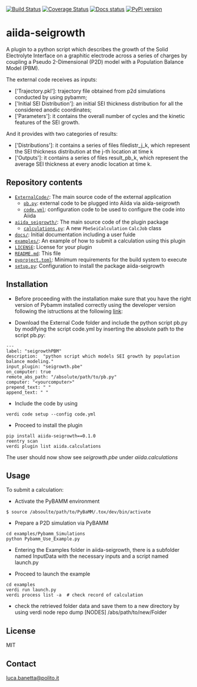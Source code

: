 [![Build Status][ci-badge]][ci-link]
[![Coverage Status][cov-badge]][cov-link]
[![Docs status][docs-badge]][docs-link]
[![PyPI version][pypi-badge]][pypi-link]

# aiida-seigrowth

 A plugin to a python script which describes the growth of the Solid Electrolyte Interface on a graphitic electrode across a series of charges by coupling a Pseudo 2-Dimensional (P2D) model with a Population Balance Model (PBM).
 
The external code receives as inputs:
* ['Trajectory.pkl']: trajectory file obtained from p2d simulations conducted by using pybamm;
* ['Initial SEI Distribution']: an initial SEI thickness distribution for all the considered anodic coordinates;
* ['Parameters']: it contains the overall number of cycles and the kinetic features of the SEI growth.
 
 And it provides with two categories of results:
* ['Distributions']: it contains a series of files filedistr_j_k, which represent the SEI thickness distribution at the j-th location at time k
* ['Outputs']: it contains a series of files result_pb_k, which represent the average SEI thickness at every anodic location at time k.

## Repository contents
* [`ExternalCode/`](ExternalCode/): The main source code of the external application
  * [`pb.py`](ExternalCode/pb.py): external code to be plugged into Aiida via aiida-seigrowth
  * [`code.yml`](ExternalCode/code.yml): configuration code to be used to configure the code into Aiida  
* [`aiida_seigrowth/`](aiida_seigrowth/): The main source code of the plugin package
  * [`calculations.py`](aiida_seigrowth/calculations.py): A new `PbeSeiCalculation` `CalcJob` class
* [`docs/`](docs/): Initial documentation including a user fuide
* [`examples/`](examples/): An example of how to submit a calculation using this plugin
* [`LICENSE`](LICENSE): License for your plugin
* [`README.md`](README.md): This file
* [`pyproject.toml`](pyproject.toml): Minimum requirements for the build system to execute
* [`setup.py`](setup.py): Configuration to install the package aiida-seigrowth

## Installation
 * Before proceeding with the installation make sure that you have the right version of Pybamm installed correctly using the developer version following the istructions at the following [link](https://pybamm.readthedocs.io/en/latest/install/install-from-source.html):

 * Download the External Code folder and include the python script pb.py by modifying the script code.yml by inserting the absolute path to the script pb.py:
```
---
label: "seigrowthPBM"
description:  "python script which models SEI growth by population balance modeling."
input_plugin: "seigrowth.pbe"
on_computer: true
remote_abs_path: "/absolute/path/to/pb.py"
computer: "<yourcomputer>"
prepend_text: " "
append_text: " "

```

 * Include the code by using
```
verdi code setup --config code.yml
```

 * Proceed to install the plugin 
```
pip install aiida-seigrowth==0.1.0
reentry scan
verdi plugin list aiida.calculations  
```
The user should now show see *seigrowth.pbe* under *aiida.calculations*
## Usage

To submit a calculation:

* Activate the PyBAMM environment 
```
$ source /absoulte/path/to/PyBaMM/.tox/dev/bin/activate
```
* Prepare a P2D simulation via PyBAMM
```shell
cd examples/Pybamm_Simulations
python Pybamm_Use_Example.py
```

* Entering the Examples folder in aiida-seigrowth, there is a subfolder named InputData with the necessary inputs and a script named launch.py

* Proceed to launch the example
```shell
cd examples
verdi run launch.py
verdi process list -a  # check record of calculation
```
* check the retrieved folder data and save them to a new directory by using verdi node repo dump [NODES] /abs/path/to/new/Folder


## License

MIT
## Contact

luca.banetta@polito.it

[ci-badge]: https://github.com/lucabanetta/aiida-seigrowth/workflows/ci/badge.svg?branch=master
[ci-link]: https://github.com/lucabanetta/aiida-seigrowth/actions
[cov-badge]: https://coveralls.io/repos/github/lucabanetta/aiida-seigrowth/badge.svg?branch=master
[cov-link]: https://coveralls.io/github/lucabanetta/aiida-seigrowth?branch=master
[docs-badge]: https://readthedocs.org/projects/aiida-seigrowth/badge
[docs-link]: http://aiida-seigrowth.readthedocs.io/
[pypi-badge]: https://badge.fury.io/py/aiida-seigrowth.svg
[pypi-link]: https://badge.fury.io/py/aiida-seigrowth
